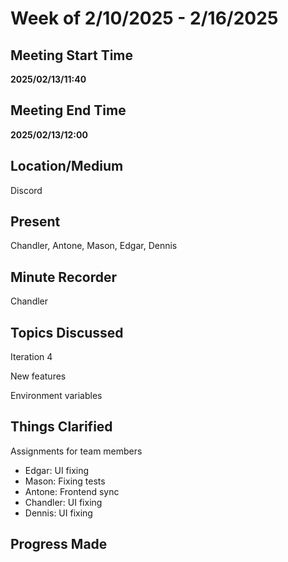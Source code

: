 # Week of 2/10/2025 - 2/16/2025

## Meeting Start Time

**2025/02/13/11:40** 

## Meeting End Time

**2025/02/13/12:00**

## Location/Medium

Discord

## Present

Chandler, Antone, Mason, Edgar, Dennis

## Minute Recorder

Chandler

## Topics Discussed

Iteration 4

New features 

Environment variables


## Things Clarified
Assignments for team members
- Edgar: UI fixing
- Mason: Fixing tests
- Antone: Frontend sync
- Chandler: UI fixing
- Dennis: UI fixing 

## Progress Made
